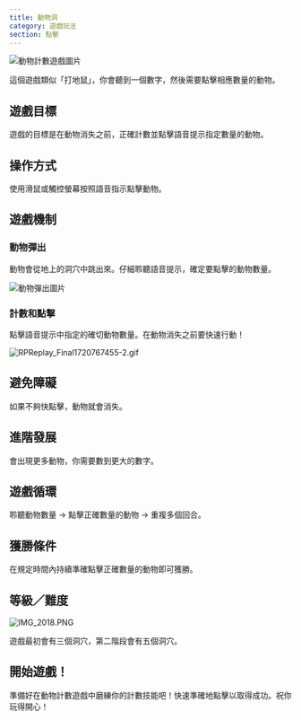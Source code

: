 ```yaml
---
title: 動物洞
category: 遊戲玩法
section: 點擊
---
```

![動物計數遊戲圖片](https://help.studycat.com/hc/article_attachments/34829163309209)

這個遊戲類似「打地鼠」，你會聽到一個數字，然後需要點擊相應數量的動物。

## 遊戲目標

遊戲的目標是在動物消失之前，正確計數並點擊語音提示指定數量的動物。

## 操作方式

使用滑鼠或觸控螢幕按照語音指示點擊動物。

## 遊戲機制

### 動物彈出

動物會從地上的洞穴中跳出來。仔細聆聽語音提示，確定要點擊的動物數量。

![動物彈出圖片](https://help.studycat.com/hc/article_attachments/34829163315225)

### 計數和點擊

點擊語音提示中指定的確切動物數量。在動物消失之前要快速行動！

![RPReplay_Final1720767455-2.gif](https://help.studycat.com/hc/article_attachments/34975029772825)

## 避免障礙

如果不夠快點擊，動物就會消失。

## 進階發展

會出現更多動物，你需要數到更大的數字。

## 遊戲循環

聆聽動物數量 -> 點擊正確數量的動物 -> 重複多個回合。

## 獲勝條件

在規定時間內持續準確點擊正確數量的動物即可獲勝。

## 等級／難度

![IMG_2018.PNG](https://help.studycat.com/hc/article_attachments/34829163311897)

遊戲最初會有三個洞穴，第二階段會有五個洞穴。

## 開始遊戲！

準備好在動物計數遊戲中磨練你的計數技能吧！快速準確地點擊以取得成功。祝你玩得開心！